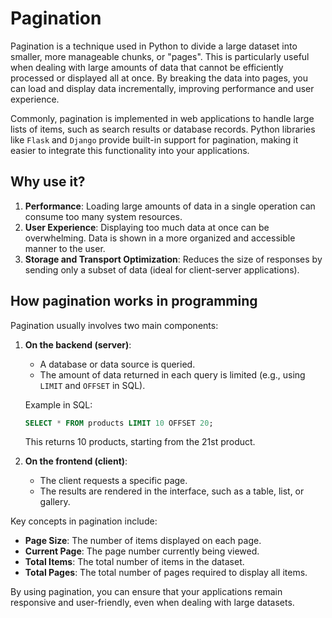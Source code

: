 # Pagination

Pagination is a technique used in Python to divide a large dataset into smaller, more manageable chunks, or "pages". This is particularly useful when dealing with large amounts of data that cannot be efficiently processed or displayed all at once. By breaking the data into pages, you can load and display data incrementally, improving performance and user experience.

Commonly, pagination is implemented in web applications to handle large lists of items, such as search results or database records. Python libraries like `Flask` and `Django` provide built-in support for pagination, making it easier to integrate this functionality into your applications.

## Why use it?
1. **Performance**: Loading large amounts of data in a single operation can consume too many system resources.
2. **User Experience**: Displaying too much data at once can be overwhelming. Data is shown in a more organized and accessible manner to the user.
3. **Storage and Transport Optimization**: Reduces the size of responses by sending only a subset of data (ideal for client-server applications).

## How pagination works in programming

Pagination usually involves two main components:

1. **On the backend (server)**:
    - A database or data source is queried.
    - The amount of data returned in each query is limited (e.g., using `LIMIT` and `OFFSET` in SQL).

    Example in SQL:
    ```sql
    SELECT * FROM products LIMIT 10 OFFSET 20;
    ```
    This returns 10 products, starting from the 21st product.

2. **On the frontend (client)**:
    - The client requests a specific page.
    - The results are rendered in the interface, such as a table, list, or gallery.

Key concepts in pagination include:
- **Page Size**: The number of items displayed on each page.
- **Current Page**: The page number currently being viewed.
- **Total Items**: The total number of items in the dataset.
- **Total Pages**: The total number of pages required to display all items.

By using pagination, you can ensure that your applications remain responsive and user-friendly, even when dealing with large datasets.
